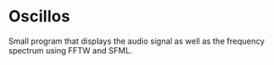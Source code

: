 # Oscillos

Small program that displays the audio signal as well as the frequency spectrum using FFTW and SFML.